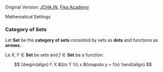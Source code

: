 Original Version: [JCHA.IN](https://jcha.in/t/Zl5iYY3zE), [Flea Academy](https://fleaacademy.com/m/54864752)

Mathematical Settings

### Category of Sets

Let $\textbf{Set}$ be the **category of sets** consisted by sets as **dots** and functions as **arrows**.

Le $X,Y \in \textbf{Set}$ be sets and $f \in \textbf{Set}$ be a function:

$$
\\begin{align}
f: X &\\to Y \\\\
x &\\mapsto y = f(x)
\\end{align}
$$
